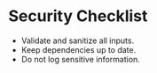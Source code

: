 # Security Checklist

- Validate and sanitize all inputs.
- Keep dependencies up to date.
- Do not log sensitive information.

